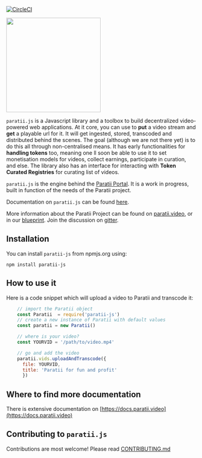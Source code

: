 [![CircleCI](https://circleci.com/gh/Paratii-Video/paratii-js.svg?style=svg)](https://circleci.com/gh/Paratii-Video/paratii-js)

<img align="center" src="https://i.imgur.com/iBoFbb2.png" height="250px" />

`paratii.js` is a Javascript library and a toolbox to build decentralized video-powered web applications. At it core, you can use to **put** a video stream and **get** a playable url for it. It will get ingested, stored, transcoded and distributed behind the scenes. The goal (although we are not there yet) is to do this all through non-centralised means. It has early functionalities for **handling tokens** too, meaning one ll soon be able to use it to set monetisation models for videos, collect earnings, participate in curation, and else. The library also has an interface for interacting with **Token Curated Registries** for curating list of videos.

`paratii.js` is the engine behind the [Paratii Portal](https://portal.paratii.video). It is a work in progress, built in function of the needs of the Paratii project.

Documentation on `paratii.js` can be found [here](https://docs.paratii.video/).

More information about the Paratii Project can be found on [paratii.video](http://paratii.video/), or in our [blueprint](https://github.com/Paratii-Video/paratii-player/wiki/Paratii-Blueprint). Join the discussion on [gitter](https://gitter.im/Paratii-Video).

## Installation

You can install `paratii-js` from npmjs.org using:

    npm install paratii-js


## How to use it

Here is a code snippet which will upload a video to Paratii and transcode it:

```javascript
    // import the Paratii object
    const Paratii  = require('paratii-js')
    // create a new instance of Paratii with default values
    const paratii = new Paratii()

    // where is your video?
    const YOURVID = '/path/to/video.mp4'

    // go and add the video
    paratii.vids.uploadAndTranscode({
      file: YOURVID,
      title: 'Paratii for fun and profit'
      })
```

## Where to find more documentation

There is extensive documentation on [https://docs.paratii.video](https://docs.paratii.video)

## Contributing to `paratii.js`

Contributions are most welcome! Please read [CONTRIBUTING.md](./CONTRIBUTING.md)
